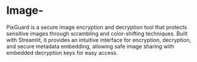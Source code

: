 # Image-
PixGuard is a secure image encryption and decryption tool that protects sensitive images through scrambling and color-shifting techniques. Built with Streamlit, it provides an intuitive interface for encryption, decryption, and secure metadata embedding, allowing safe image sharing with embedded decryption keys for easy access.
